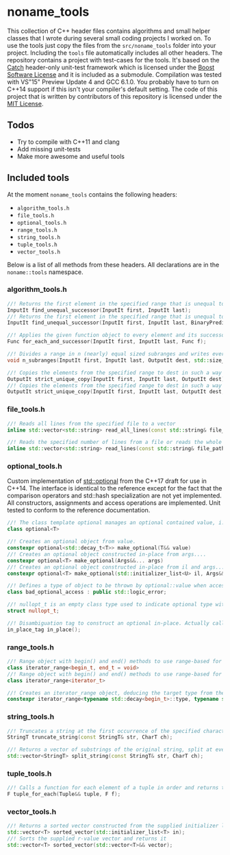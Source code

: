 # noname_tools

This collection of C++ header files contains algorithms and small helper classes that I wrote during several small coding projects I worked on. To use the tools just copy the files from the `src/noname_tools` folder into your project. Including the `tools` file automatically includes all other headers. The repository contains a project with test-cases for the tools. It's based on 
the [Catch](https://github.com/philsquared/Catch) header-only unit-test framework which is licensed under the [Boost Software License](https://github.com/philsquared/Catch/blob/master/LICENSE_1_0.txt) and it is included as a submodule. Compilation was tested with VS"15" Preview Update 4 and GCC 6.1.0. You probably have to turn on C++14 support if this isn't your compiler's default setting. The code of this project that is written by contributors of this repository is licensed under the [MIT License](https://github.com/w1th0utnam3/noname_tools/blob/master/LICENSE). 

## Todos

- Try to compile with C++11 and clang
- Add missing unit-tests
- Make more awesome and useful tools

## Included tools

At the moment `noname_tools` contains the following headers:

- `algorithm_tools.h`
- `file_tools.h`
- `optional_tools.h`
- `range_tools.h`
- `string_tools.h`
- `tuple_tools.h`
- `vector_tools.h`

Below is a list of all methods from these headers. All declarations are in the `noname::tools` namespace.

### algorithm_tools.h

```c++
//! Returns the first element in the specified range that is unequal to its predecessor, uses not-equal (!=) operator for comparison
InputIt find_unequal_successor(InputIt first, InputIt last);
//! Returns the first element in the specified range that is unequal to its predecessor, uses p to compare two elements for inequality
InputIt find_unequal_successor(InputIt first, InputIt last, BinaryPredicate p);

//! Applies the given function object to every element and its successor, returns copy/move of functor
Func for_each_and_successor(InputIt first, InputIt last, Func f);

//! Divides a range in n (nearly) equal sized subranges and writes every subrange's begin- and end-iterator into dest without duplicates (i.e. dest will have n+1 entries)
void n_subranges(InputIt first, InputIt last, OutputIt dest, std::size_t n);

//! Copies the elements from the specified range to dest in such a way that all groups of consecutive equal objects are omitted, uses equal operator for comparison
OutputIt strict_unique_copy(InputIt first, InputIt last, OutputIt dest);
//! Copies the elements from the specified range to dest in such a way that all groups of consecutive equal objects are omitted, uses p to compare elements for equality
OutputIt strict_unique_copy(InputIt first, InputIt last, OutputIt dest, BinaryPredicate p);
```

### file_tools.h

```c++
//! Reads all lines from the specified file to a vector
inline std::vector<std::string> read_all_lines(const std::string& file_path);

//! Reads the specified number of lines from a file or reads the whole file if number of lines is zero
inline std::vector<std::string> read_lines(const std::string& file_path, size_t number_of_lines = 0);
```

### optional_tools.h

Custom implementation of [std::optional](http://en.cppreference.com/w/cpp/utility/optional) from the C++17 draft for use in C++14. The interface is identical to the reference except for the fact that the comparison operators and std::hash specialization are not yet implemented. All constructors, assignments and access operations are implemented. Unit tested to conform to the reference documentation.
```c++
//! The class template optional manages an optional contained value, i.e. a value that may or may not be present.
class optional<T>

//! Creates an optional object from value.
constexpr optional<std::decay_t<T>> make_optional(T&& value)
//! Creates an optional object constructed in-place from args....
constexpr optional<T> make_optional(Args&&... args)
//! Creates an optional object constructed in-place from il and args....
constexpr optional<T> make_optional(std::initializer_list<U> il, Args&&... args)

//! Defines a type of object to be thrown by optional::value when accessing an optional object that does not contain a value.
class bad_optional_access : public std::logic_error;

//! nullopt_t is an empty class type used to indicate optional type with uninitialized state.
struct nullopt_t;

//! Disambiguation tag to construct an optional in-place. Actually calling any of the in_place functions results in undefined behavior.
in_place_tag in_place();
```

### range_tools.h

```c++
//! Range object with begin() and end() methods to use range-based for loops with any pair of iterators, sentinel version (begin and end may be of different type)
class iterator_range<begin_t, end_t = void>
//! Range object with begin() and end() methods to use range-based for loops with any pair of iterators
class iterator_range<iterator_t>

//! Creates an iterator_range object, deducing the target type from the types of arguments
constexpr iterator_range<typename std::decay<begin_t>::type, typename std::decay<end_t>::type> make_range(begin_t&& begin, end_t&& end);
```

### string_tools.h

```c++
//! Truncates a string at the first occurrence of the specified character or returns the full string if the character was not found
StringT truncate_string(const StringT& str, CharT ch);

//! Returns a vector of substrings of the original string, split at every occurrence of the specified character
std::vector<StringT> split_string(const StringT& str, CharT ch);
```

### tuple_tools.h

```c++
//! Calls a function for each element of a tuple in order and returns the function
F tuple_for_each(Tuple&& tuple, F f);
```

### vector_tools.h

```c++
//! Returns a sorted vector constructed from the supplied initializer list
std::vector<T> sorted_vector(std::initializer_list<T> in);
//! Sorts the supplied r-value vector and returns it
std::vector<T> sorted_vector(std::vector<T>&& vector);
```

